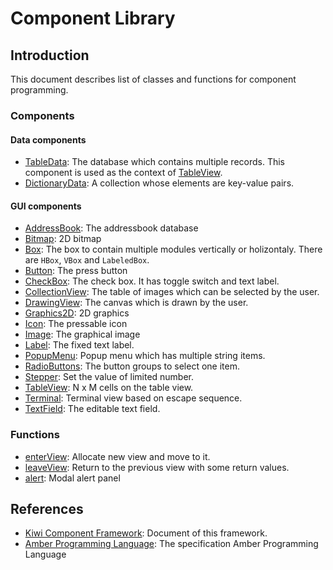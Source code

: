 # Component Library

## Introduction
This document describes list of classes and functions for component programming.

### Components
#### Data components
* [TableData](Components/TableData.md): The database which contains multiple records. This component is used as the context of [TableView](Components/TableView.md).
* [DictionaryData](Components/Dictionaryata.md): A collection whose elements are key-value pairs.

#### GUI components
* [AddressBook](Components/AddressBook.md): The addressbook database
* [Bitmap](Components/Bitmap.md): 2D bitmap
* [Box](Components/Box.md): The box to contain multiple modules vertically or holizontaly. There are `HBox`, `VBox` and `LabeledBox`.
* [Button](Components/Button.md): The press button
* [CheckBox](Components/CheckBox.md): The check box. It has toggle switch and text label. 
* [CollectionView](Components/CollectionView.md): The table of images which can be selected by the user.
* [DrawingView](Components/DrawingView.md): The canvas which is drawn by the user.
* [Graphics2D](Components/Graphics2D.md): 2D graphics
* [Icon](Components/Icon.md): The pressable icon
* [Image](Components/Image.md): The graphical image
* [Label](Components/TextField.md): The fixed text label.
* [PopupMenu](Components/PopupMenu.md): Popup menu which has multiple string items.
* [RadioButtons](Components/RadioButtons.md): The button groups to select one item.
* [Stepper](Components/Stepper.md): Set the value of limited number.
* [TableView](Components/TableView.md): N x M cells on the table view.
* [Terminal](): Terminal view based on escape sequence.
* [TextField](Components/TextField.md): The editable text field.

### Functions
* [enterView](https://github.com/steelwheels/KiwiCompnents/blob/master/Document/Function/enterView.md): Allocate new view and move to it. 
* [leaveView](https://github.com/steelwheels/KiwiCompnents/blob/master/Document/Function/leaveView.md): Return to the previous view with some return values.
* [alert](https://github.com/steelwheels/KiwiCompnents/blob/master/Document/Function/Alert.md): Modal alert panel

## References
* [Kiwi Component Framework](https://github.com/steelwheels/KiwiCompnents): Document of this framework.
* [Amber Programming Language](https://github.com/steelwheels/Amber/blob/master/Document/amber-language.md): The specification Amber Programming Language

